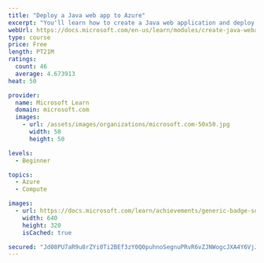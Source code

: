 ```yaml
---
title: "Deploy a Java web app to Azure"
excerpt: "You'll learn how to create a Java web application and deploy it to Azure App Service."
webUrl: https://docs.microsoft.com/en-us/learn/modules/create-java-webapp-to-app-service-linux/
type: course
price: Free
length: PT21M
ratings:
  count: 46
  average: 4.673913
heat: 50

provider:
  name: Microsoft Learn
  domain: microsoft.com
  images:
    - url: /assets/images/organizations/microsoft.com-50x50.jpg
      width: 50
      height: 50

levels:
  - Beginner

topics:
  - Azure
  - Compute

images:
  - url: https://docs.microsoft.com/learn/achievements/generic-badge-social.png
    width: 640
    height: 320
    isCached: true

secured: "Jd08PU7aR9u8rZYi0Ti2BEf3zY0Q0puhnoSegnuPRvR6vZJNWogcJXA4Y6VjJ0IrxE/w4Cm4lun63f/jD+dRUrB0HWLO3/Toku+65UtSLAU0uN4rhEhPXMfihjvNmF6t03FrpK+Ybtlb8tRYSe2Vja8XHFe8kX+hnt0gnSbcqi5w1/vAby6CEEi9JXdL3EGs6jvV3NQQUI64GAvCQ467QItZX2pLdQpbQ97i/UT4rYhf+9OQT+CaUgO+5xxnpAMKylK4pOpulOs5opAK5nIH//132vfZTojB2u0+wdcHAltOHKUuzwt559WvIliJUUrn8HpcGk/FyKrbDuyAM3D3iaWwNfoFJYEA8WtBKtylcP0KbGn7eV2zqPBUqT9AhBzQ5DCUI0Ola2NaAySuLjQnpRFV0LgqqR8PpnFFAfw8uh4=;pbOcquAxzpTFPgxUqJLBkA=="
---
```


